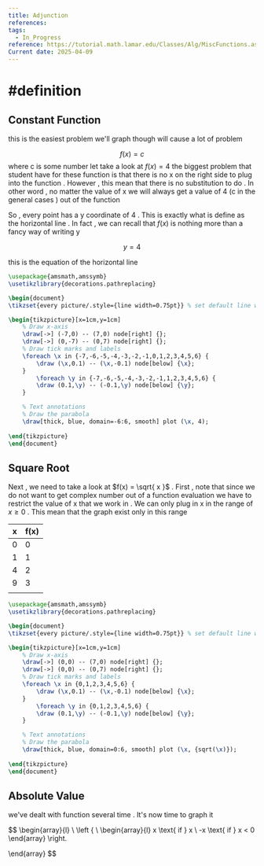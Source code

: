```yaml
---
title: Adjunction
references: 
tags:
  - In_Progress
reference: https://tutorial.math.lamar.edu/Classes/Alg/MiscFunctions.aspx
Current date: 2025-04-09
---
```

# #definition  
##  Constant Function
this is the easiest  problem we'll  graph though will cause a lot of problem 

$$
f(x)  = c 
$$
where c is some number 
let take a look at  $f(x) =  4$ the biggest problem that student have for these function is that there is no x on the right side to plug into the function . However , this mean that there is no substitution to do . In other word , no matter the value of x we will always get a value of 4 (c in the general cases ) out of the function 

So , every  point has a y coordinate of 4 . This is exactly what is define as the horizontal line . In fact , we can recall that $f(x)$ is nothing more than a fancy way of writing y 

$$
y = 4
$$

this is the equation of the horizontal line 


```tikz
\usepackage{amsmath,amssymb}
\usetikzlibrary{decorations.pathreplacing}

\begin{document}
\tikzset{every picture/.style={line width=0.75pt}} % set default line width

\begin{tikzpicture}[x=1cm,y=1cm]
    % Draw x-axis
    \draw[->] (-7,0) -- (7,0) node[right] {};
    \draw[->] (0,-7) -- (0,7) node[right] {};
    % Draw tick marks and labels
    \foreach \x in {-7,-6,-5,-4,-3,-2,-1,0,1,2,3,4,5,6} {
        \draw (\x,0.1) -- (\x,-0.1) node[below] {\x};
    }
        \foreach \y in {-7,-6,-5,-4,-3,-2,-1,1,2,3,4,5,6} {
        \draw (0.1,\y) -- (-0.1,\y) node[below] {\y};
    }

    % Text annotations  
    % Draw the parabola
    \draw[thick, blue, domain=-6:6, smooth] plot (\x, 4);
 
\end{tikzpicture}
\end{document}


``` 


##  Square Root 
Next , we need to take a look at $f(x)  = \sqrt{ x }$ . First , note that since we do not want to get  complex number out of a function evaluation we have to restrict the value of x that we work in . We can only plug in x in the range of  $x\geq 0$ . This mean that the graph exist only in this range 

| x   | f(x) |
| --- | ---- |
| 0   | 0    |
| 1   | 1    |
| 4   | 2    |
| 9   | 3    |
|     |      |

```tikz
\usepackage{amsmath,amssymb}
\usetikzlibrary{decorations.pathreplacing}

\begin{document}
\tikzset{every picture/.style={line width=0.75pt}} % set default line width

\begin{tikzpicture}[x=1cm,y=1cm]
    % Draw x-axis
    \draw[->] (0,0) -- (7,0) node[right] {};
    \draw[->] (0,0) -- (0,7) node[right] {};
    % Draw tick marks and labels
    \foreach \x in {0,1,2,3,4,5,6} {
        \draw (\x,0.1) -- (\x,-0.1) node[below] {\x};
    }
        \foreach \y in {0,1,2,3,4,5,6} {
        \draw (0.1,\y) -- (-0.1,\y) node[below] {\y};
    }

    % Text annotations  
    % Draw the parabola
    \draw[thick, blue, domain=0:6, smooth] plot (\x, {sqrt(\x)});
 
\end{tikzpicture}
\end{document}


``` 

## Absolute Value 

we've dealt with function several time . It's now time to graph it 

$$
\begin{array}{l}  \\
\left \{  \\
\begin{array}{l} 
x \text{ if }  x  \\
-x  \text{ if } x < 0  
\end{array}
\right. 

\end{array}
$$